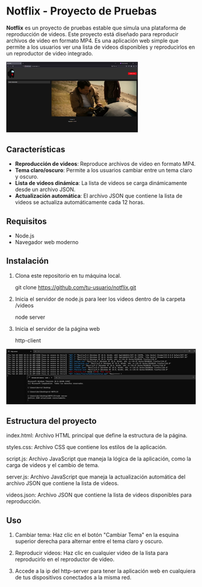 # Notflix - Proyecto de Pruebas

**Notflix** es un proyecto de pruebas estable que simula una plataforma de reproducción de videos. Este proyecto está diseñado para reproducir archivos de video en formato MP4. Es una aplicación web simple que permite a los usuarios ver una lista de videos disponibles y reproducirlos en un reproductor de video integrado.

<img src="images/test.png" width="350">

## Características

- **Reproducción de videos**: Reproduce archivos de video en formato MP4.
- **Tema claro/oscuro**: Permite a los usuarios cambiar entre un tema claro y oscuro.
- **Lista de videos dinámica**: La lista de videos se carga dinámicamente desde un archivo JSON.
- **Actualización automática**: El archivo JSON que contiene la lista de videos se actualiza automáticamente cada 12 horas.

## Requisitos

- Node.js
- Navegador web moderno

## Instalación

1. Clona este repositorio en tu máquina local.
   
   git clone https://github.com/tu-usuario/notflix.git

2. Inicia el servidor de node.js para leer los videos dentro de la carpeta /videos
    
    node server

3. Inicia el servidor de la página web

    http-client

<img src="images/terminal.png" width="550">

## Estructura del proyecto

index.html: Archivo HTML principal que define la estructura de la página.

styles.css: Archivo CSS que contiene los estilos de la aplicación.

script.js: Archivo JavaScript que maneja la lógica de la aplicación, como la carga de videos y el cambio de tema.

server.js: Archivo JavaScript que maneja la actualización automática del archivo JSON que contiene la lista de videos.

videos.json: Archivo JSON que contiene la lista de videos disponibles para reproducción.

## Uso

1. Cambiar tema: Haz clic en el botón "Cambiar Tema" en la esquina superior derecha para alternar entre el tema claro y oscuro.

2. Reproducir videos: Haz clic en cualquier video de la lista para reproducirlo en el reproductor de video.

3. Accede a la ip del http-server para tener la aplicación web en cualquiera de tus dispositivos conectados a la misma red.
